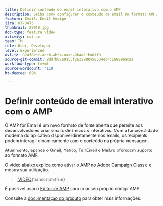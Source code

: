 ```yaml
---
title: Definir conteúdo de email interativo com o AMP
description: Saiba como configurar o conteúdo de email no formato AMP.
feature: Email, Email Design
jira: KT-3475
thumbnail: 29940.jpg
doc-type: feature video
activity: set-up
team: TM
role: User, Developer
level: Experienced
exl-id: 824f62dc-accb-4b3a-aaed-9b4e11b807f3
source-git-commit: 9dd7b0769153f2632880458534eb4c1689969caa
workflow-type: tm+mt
source-wordcount: '119'
ht-degree: 89%

---
```


# Definir conteúdo de email interativo com o AMP

O AMP for Email é um novo formato de fonte aberta que permite aos desenvolvedores criar emails dinâmicos e interativos. Com a funcionalidade moderna do aplicativo disponível diretamente nos emails, os recipients podem interagir dinamicamente com o conteúdo na própria mensagem.

Atualmente, apenas o Gmail, Yahoo, FairEmail e Mail.ru oferecem suporte ao formato AMP.

O vídeo abaixo explica como ativar o AMP no Adobe Campaign Classic e mostra sua utilização.

>[!VIDEO](https://video.tv.adobe.com/v/29940?quality=12&learn=on){transcript=true}

É possível usar o [Editor de AMP](https://playground.amp.dev/) para criar seu próprio código AMP.

Consulte a [documentação do produto](https://experienceleague.adobe.com/docs/campaign-classic/using/sending-messages/sending-emails/defining-interactive-content.html?lang=pt-BR#about-amp-for-email) para obter mais informações.
